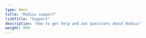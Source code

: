 ```yaml
---
type: docs
title: "Radius support"
linkTitle: "Support"
description: "How to get help and ask questions about Radius"
weight: 999
---
```

